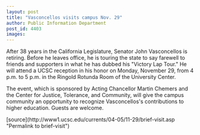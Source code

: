 ```yaml
---
layout: post
title: "Vasconcellos visits campus Nov. 29"
author: Public Information Department
post_id: 4403
images:
---
```


<a name="content" id="content"></a>
<p>
  After 38 years in the California Legislature, Senator John Vasconcellos is retiring. Before he leaves office, he is touring the state to say farewell to friends and supporters in what he has dubbed his "Victory Lap Tour." He will attend a UCSC reception in his honor on Monday, November 29, from 4 p.m. to 5 p.m. in the Ringold Rotunda Room of the University Center.
</p>
<p>
  The event, which is sponsored by Acting Chancellor Martin Chemers and the Center for Justice, Tolerance, and Community, will give the campus community an opportunity to recognize Vasconcellos's contributions to higher education. Guests are welcome.
</p>
[source](http://www1.ucsc.edu/currents/04-05/11-29/brief-visit.asp "Permalink to brief-visit")
